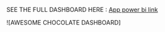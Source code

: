
SEE THE FULL DASHBOARD HERE :  [App power bi link](https://app.powerbi.com/view?r=eyJrIjoiMDZmM2FjZWMtMjk2NC00MDJhLTkxMjctZDI0NmExYjA2YTJjIiwidCI6IjJhN2VhNDYwLTBjYjMtNDkwOS04M2QwLTgyOTgyODZhODU3NiJ9)

![AWESOME CHOCOLATE DASHBOARD]
